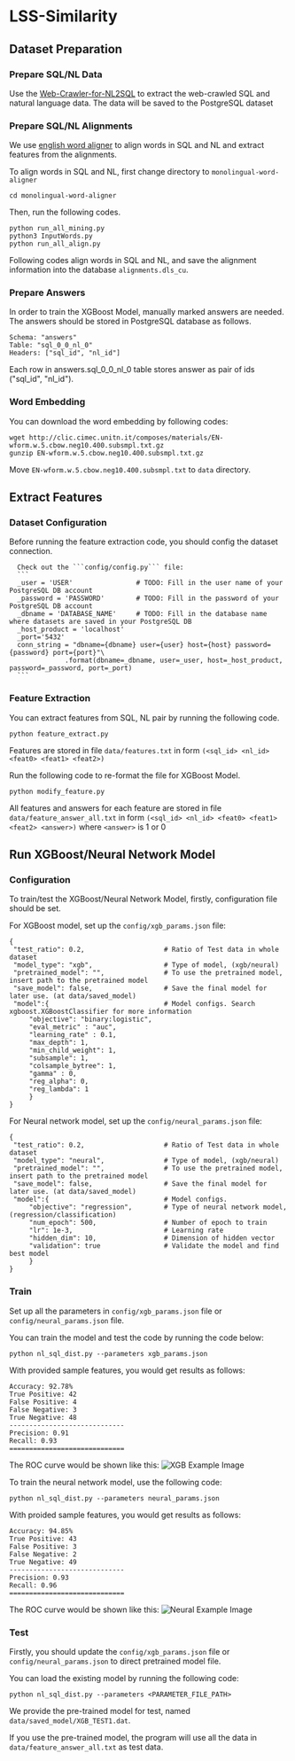 # LSS-Similarity

## Dataset Preparation

### Prepare SQL/NL Data

   Use the [Web-Crawler-for-NL2SQL](https://github.com/postech-db-lab-starlab/Web-Crawler-for-NL2SQL) to extract the web-crawled SQL and natural language data. The data will be saved to the PostgreSQL dataset

### Prepare SQL/NL Alignments

   We use [english word aligner](https://github.com/FerreroJeremy/monolingual-word-aligner) to align words in SQL and NL and extract features from the alignments.
   
   To align words in SQL and NL, first change directory to ```monolingual-word-aligner```
   ```
   cd monolingual-word-aligner
   ```

   Then, run the following codes.
   ```
   python run_all_mining.py
   python3 InputWords.py
   python run_all_align.py
   ```

   Following codes align words in SQL and NL, and save the alignment information into the database ```alignments.dls_cu```.

### Prepare Answers

   In order to train the XGBoost Model, manually marked answers are needed. The answers should be stored in PostgreSQL database as follows.
   ```
   Schema: "answers"
   Table: "sql_0_0_nl_0"
   Headers: ["sql_id", "nl_id"]
   ```
   Each row in answers.sql_0_0_nl_0 table stores answer as pair of ids ("sql_id", "nl_id").

### Word Embedding

   You can download the word embedding by following codes:
   ```
   wget http://clic.cimec.unitn.it/composes/materials/EN-wform.w.5.cbow.neg10.400.subsmpl.txt.gz
   gunzip EN-wform.w.5.cbow.neg10.400.subsmpl.txt.gz
   ```

   Move ```EN-wform.w.5.cbow.neg10.400.subsmpl.txt``` to ```data``` directory.

## Extract Features

### Dataset Configuration

   Before running the feature extraction code, you should config the dataset connection.

      Check out the ```config/config.py``` file:
      ```
      _user = 'USER'                # TODO: Fill in the user name of your PostgreSQL DB account
      _password = 'PASSWORD'        # TODO: Fill in the password of your PostgreSQL DB account
      _dbname = 'DATABASE_NAME'     # TODO: Fill in the database name where datasets are saved in your PostgreSQL DB 
      _host_product = 'localhost'
      _port='5432'
      conn_string = "dbname={dbname} user={user} host={host} password={password} port={port}"\
                  .format(dbname=_dbname, user=_user, host=_host_product, password=_password, port=_port)
      ```

### Feature Extraction

   You can extract features from SQL, NL pair by running the following code.
   ```
   python feature_extract.py
   ```
   Features are stored in file ```data/features.txt``` in form ```(<sql_id> <nl_id> <feat0> <feat1> <feat2>)```

   Run the following code to re-format the file for XGBoost Model.
   ```
   python modify_feature.py
   ```

   All features and answers for each feature are stored in file ```data/feature_answer_all.txt``` in form ```(<sql_id> <nl_id> <feat0> <feat1> <feat2> <answer>)``` where ```<answer>``` is 1 or 0

## Run XGBoost/Neural Network Model

### Configuration

   To train/test the XGBoost/Neural Network Model, firstly, configuration file should be set.

   For XGBoost model, set up the ```config/xgb_params.json``` file:
   ```
   {
    "test_ratio": 0.2,                    # Ratio of Test data in whole dataset
    "model_type": "xgb",                  # Type of model, (xgb/neural)
    "pretrained_model": "",               # To use the pretrained model, insert path to the pretrained model
    "save_model": false,                  # Save the final model for later use. (at data/saved_model)
    "model":{                             # Model configs. Search xgboost.XGBoostClassifier for more information
        "objective": "binary:logistic",   
        "eval_metric" : "auc",            
        "learning_rate" : 0.1,
        "max_depth": 1,
        "min_child_weight": 1,
        "subsample": 1,
        "colsample_bytree": 1,
        "gamma" : 0,
        "reg_alpha": 0,
        "reg_lambda": 1
        }
   }
   ```

   For Neural network model, set up the ```config/neural_params.json``` file:
   ```
   {
    "test_ratio": 0.2,                    # Ratio of Test data in whole dataset
    "model_type": "neural",               # Type of model, (xgb/neural)
    "pretrained_model": "",               # To use the pretrained model, insert path to the pretrained model
    "save_model": false,                  # Save the final model for later use. (at data/saved_model)
    "model":{                             # Model configs.
        "objective": "regression",        # Type of neural network model, (regression/classification)
        "num_epoch": 500,                 # Number of epoch to train
        "lr": 1e-3,                       # Learning rate
        "hidden_dim": 10,                 # Dimension of hidden vector
        "validation": true                # Validate the model and find best model
        }
   }
   ```


### Train

   Set up all the parameters in ```config/xgb_params.json``` file or ```config/neural_params.json``` file.

   You can train the model and test the code by running the code below:
   ```
   python nl_sql_dist.py --parameters xgb_params.json
   ```

   With provided sample features, you would get results as follows:
   ```
   Accuracy: 92.78%
   True Positive: 42
   False Positive: 4
   False Negative: 3
   True Negative: 48
   -----------------------------
   Precision: 0.91
   Recall: 0.93
   =============================
   ```
   The ROC curve would be shown like this:
   ![XGB Example Image](examples/xgb.png)

   To train the neural network model, use the following code:
   ```
   python nl_sql_dist.py --parameters neural_params.json
   ```

   With proided sample features, you would get results as follows:
   ```
   Accuracy: 94.85%
   True Positive: 43
   False Positive: 3
   False Negative: 2
   True Negative: 49
   -----------------------------
   Precision: 0.93
   Recall: 0.96
   =============================
   ```
   The ROC curve would be shown like this:
   ![Neural Example Image](examples/neural.png)

### Test

   Firstly, you should update the ```config/xgb_params.json``` file or ```config/neural_params.json``` to direct pretrained model file.

   You can load the existing model by running the following code:
   ```
   python nl_sql_dist.py --parameters <PARAMETER_FILE_PATH>
   ```
   We provide the pre-trained model for test, named ```data/saved_model/XGB_TEST1.dat```.

   If you use the pre-trained model, the program will use all the data in ```data/feature_answer_all.txt``` as test data.
